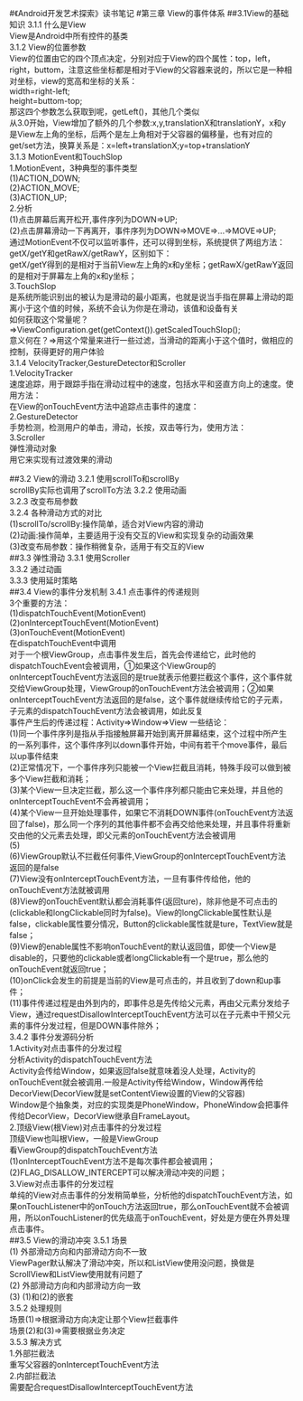 #《Android开发艺术探索》读书笔记
#第三章 View的事件体系
##3.1View的基础知识
3.1.1 什么是View<br>
    	View是Android中所有控件的基类<br>
3.1.2 View的位置参数<br>
	View的位置由它的四个顶点决定，分别对应于View的四个属性：top，left，right，buttom，注意这些坐标都是相对于View的父容器来说的，所以它是一种相对坐标，view的宽高和坐标的关系：<br>
	width=right-left;<br>
	height=buttom-top;<br>
	那这四个参数怎么获取到呢，getLeft()，其他几个类似<br>
	从3.0开始，View增加了额外的几个参数:x,y,translationX和translationY，x和y是View左上角的坐标，后两个是左上角相对于父容器的偏移量，也有对应的get/set方法，换算关系是：x=left+translationX;y=top+translationY<br>
3.1.3 MotionEvent和TouchSlop<br>
	1.MotionEvent，3种典型的事件类型<br>
	(1)ACTION_DOWN;<br>
	(2)ACTION_MOVE;<br>
	(3)ACTION_UP;<br>
	2.分析<br>
	(1)点击屏幕后离开松开,事件序列为DOWN=>UP;<br>
	(2)点击屏幕滑动一下再离开，事件序列为DOWN=>MOVE=>...=>MOVE=>UP;<br>
        通过MotionEvent不仅可以监听事件，还可以得到坐标，系统提供了两组方法：getX/getY和getRawX/getRawY，区别如下：<br>
	getX/getY得到的是相对于当前View左上角的x和y坐标；getRawX/getRawY返回的是相对于屏幕左上角的x和y坐标；<br>
	3.TouchSlop<br>
	是系统所能识别出的被认为是滑动的最小距离，也就是说当手指在屏幕上滑动的距离小于这个值的时候，系统不会认为你是在滑动，该值和设备有关<br>
	如何获取这个常量呢？=>ViewConfiguration.get(getContext()).getScaledTouchSlop();<br>
	意义何在？=>用这个常量来进行一些过滤，当滑动的距离小于这个值时，做相应的控制，获得更好的用户体验<br>
3.1.4 VelocityTracker,GestureDetector和Scroller<br>
	1.VelocityTracker<br>
	速度追踪，用于跟踪手指在滑动过程中的速度，包括水平和竖直方向上的速度。使用方法：<br>
	在View的onTouchEvent方法中追踪点击事件的速度：<br>
	2.GestureDetector<br>
	手势检测，检测用户的单击，滑动，长按，双击等行为，使用方法：<br>
	3.Scroller<br>
	弹性滑动对象<br>
	用它来实现有过渡效果的滑动

##3.2 View的滑动
3.2.1 使用scrollTo和scrollBy<br>
	scrollBy实际也调用了scrollTo方法
3.2.2 使用动画<br>
3.2.3 改变布局参数<br>
3.2.4 各种滑动方式的对比<br>
	(1)scrollTo/scrollBy:操作简单，适合对View内容的滑动<br>
	(2)动画:操作简单，主要适用于没有交互的View和实现复杂的动画效果<br>
	(3)改变布局参数：操作稍微复杂，适用于有交互的View<br>
##3.3 弹性滑动
3.3.1 使用Scroller<br>
3.3.2 通过动画<br>
3.3.3 使用延时策略<br>
##3.4 View的事件分发机制
3.4.1 点击事件的传递规则<br>
	3个重要的方法：<br>
	(1)dispatchTouchEvent(MotionEvent)<br>
	(2)onInterceptTouchEvent(MotionEvent)<br>
	(3)onTouchEvent(MotionEvent)<br>
	     在dispatchTouchEvent中调用<br>
	对于一个根ViewGroup，点击事件发生后，首先会传递给它，此时他的dispatchTouchEvent会被调用，①如果这个ViewGroup的onInterceptTouchEvent方法返回的是true就表示他要拦截这个事件，这个事件就交给ViewGroup处理，ViewGroup的onTouchEvent方法会被调用；②如果onInterceptTouchEvent方法返回的是false，这个事件就继续传给它的子元素，子元素的dispatchTouchEvent方法会被调用，如此反复<br>
	事件产生后的传递过程：Activity=>Window=>View
	一些结论：<br>
	(1)同一个事件序列是指从手指接触屏幕开始到离开屏幕结束，这个过程中所产生的一系列事件，这个事件序列以down事件开始，中间有若干个move事件，最后以up事件结束<br>
	(2)正常情况下，一个事件序列只能被一个View拦截且消耗，特殊手段可以做到被多个View拦截和消耗；<br>
	(3)某个View一旦决定拦截，那么这一个事件序列都只能由它来处理，并且他的onInterceptTouchEvent不会再被调用；<br>
	(4)某个View一旦开始处理事件，如果它不消耗DOWN事件(onTouchEvent方法返回了false)，那么同一个序列的其他事件都不会再交给他来处理，并且事件将重新交由他的父元素去处理，即父元素的onTouchEvent方法会被调用<br>
	(5)<br>
	(6)ViewGroup默认不拦截任何事件,ViewGroup的onInterceptTouchEvent方法返回的是false<br>
	(7)View没有onInterceptTouchEvent方法，一旦有事件传给他，他的onTouchEvent方法就被调用<br>
	(8)View的onTouchEvent默认都会消耗事件(返回ture)，除非他是不可点击的(clickable和longClickable同时为false)。View的longClickable属性默认是false，clickable属性要分情况，Button的clickable属性就是ture，TextView就是false；<br>
	(9)View的enable属性不影响onTouchEvent的默认返回值，即使一个View是disable的，只要他的clickable或者longClickable有一个是true，那么他的onTouchEvent就返回true；<br>
	(10)onClick会发生的前提是当前的View是可点击的，并且收到了down和up事件；<br>
	(11)事件传递过程是由外到内的，即事件总是先传给父元素，再由父元素分发给子View，通过requestDisallowInterceptTouchEvent方法可以在子元素中干预父元素的事件分发过程，但是DOWN事件除外；<br>
3.4.2 事件分发源码分析<br>
	1.Activity对点击事件的分发过程<br>
	   分析Activity的dispatchTouchEvent方法<br>
	   Activity会传给Window，如果返回false就意味着没人处理，Activity的onTouchEvent就会被调用.一般是Activity传给Window，Window再传给DecorView(DecorView就是setContentView设置的View的父容器)<br>
	    Window是个抽象类，对应的实现类是PhoneWindow，PhoneWindow会把事件传给DecorView，DecorView继承自FrameLayout。<br>
	2.顶级View(根View)对点击事件的分发过程<br>
	   顶级View也叫根View，一般是ViewGroup<br>
	   看ViewGroup的dispatchTouchEvent方法<br>
	   (1)onInterceptTouchEvent方法不是每次事件都会被调用；<br>
            (2)FLAG_DISALLOW_INTERCEPT可以解决滑动冲突的问题；<br>
	3.View对点击事件的分发过程<br>
	   单纯的View对点击事件的分发稍简单些，分析他的dispatchTouchEvent方法，如果onTouchListener中的onTouch方法返回true，那么onTouchEvent就不会被调用，所以onTouchListener的优先级高于onTouchEvent，好处是方便在外界处理点击事件。<br>
##3.5 View的滑动冲突
3.5.1 场景<br>
	(1) 外部滑动方向和内部滑动方向不一致<br>
	     ViewPager默认解决了滑动冲突，所以和ListView使用没问题，换做是ScrollView和ListView使用就有问题了<br>
	(2) 外部滑动方向和内部滑动方向一致<br>
	(3) (1)和(2)的嵌套<br>
3.5.2 处理规则<br>
	场景(1)=>根据滑动方向决定让那个View拦截事件<br>
	场景(2)和(3)=>需要根据业务决定<br>
3.5.3 解决方式<br>
	1.外部拦截法<br>
    	  重写父容器的onInterceptTouchEvent方法<br>
	2.内部拦截法<br>
	  需要配合requestDisallowInterceptTouchEvent方法<br>
